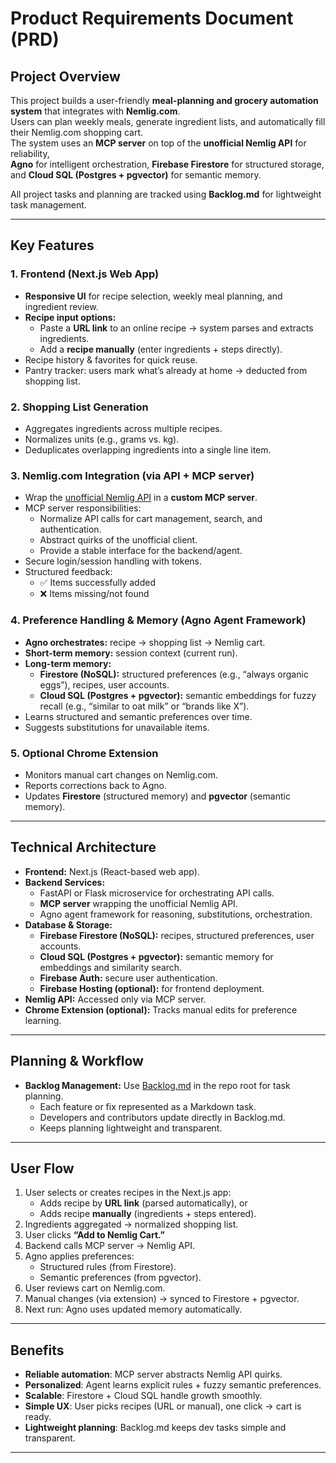 # Product Requirements Document (PRD)

## Project Overview
This project builds a user-friendly **meal-planning and grocery automation system** that integrates with **Nemlig.com**.  
Users can plan weekly meals, generate ingredient lists, and automatically fill their Nemlig.com shopping cart.  
The system uses an **MCP server** on top of the **unofficial Nemlig API** for reliability,  
**Agno** for intelligent orchestration, **Firebase Firestore** for structured storage,  
and **Cloud SQL (Postgres + pgvector)** for semantic memory.

All project tasks and planning are tracked using **Backlog.md** for lightweight task management.

---

## Key Features

### 1. Frontend (Next.js Web App)
- **Responsive UI** for recipe selection, weekly meal planning, and ingredient review.  
- **Recipe input options:**  
  - Paste a **URL link** to an online recipe → system parses and extracts ingredients.  
  - Add a **recipe manually** (enter ingredients + steps directly).  
- Recipe history & favorites for quick reuse.  
- Pantry tracker: users mark what’s already at home → deducted from shopping list.  

### 2. Shopping List Generation
- Aggregates ingredients across multiple recipes.  
- Normalizes units (e.g., grams vs. kg).  
- Deduplicates overlapping ingredients into a single line item.  

### 3. Nemlig.com Integration (via API + MCP server)
- Wrap the [unofficial Nemlig API](https://github.com/schourode/nemlig/tree/master/api) in a **custom MCP server**.  
- MCP server responsibilities:  
  - Normalize API calls for cart management, search, and authentication.  
  - Abstract quirks of the unofficial client.  
  - Provide a stable interface for the backend/agent.  
- Secure login/session handling with tokens.  
- Structured feedback:  
  - ✅ Items successfully added  
  - ❌ Items missing/not found  

### 4. Preference Handling & Memory (Agno Agent Framework)
- **Agno orchestrates:** recipe → shopping list → Nemlig cart.  
- **Short-term memory:** session context (current run).  
- **Long-term memory:**  
  - **Firestore (NoSQL):** structured preferences (e.g., “always organic eggs”), recipes, user accounts.  
  - **Cloud SQL (Postgres + pgvector):** semantic embeddings for fuzzy recall (e.g., “similar to oat milk” or “brands like X”).  
- Learns structured and semantic preferences over time.  
- Suggests substitutions for unavailable items.  

### 5. Optional Chrome Extension
- Monitors manual cart changes on Nemlig.com.  
- Reports corrections back to Agno.  
- Updates **Firestore** (structured memory) and **pgvector** (semantic memory).  

---

## Technical Architecture

- **Frontend:** Next.js (React-based web app).  
- **Backend Services:**  
  - FastAPI or Flask microservice for orchestrating API calls.  
  - **MCP server** wrapping the unofficial Nemlig API.  
  - Agno agent framework for reasoning, substitutions, orchestration.  
- **Database & Storage:**  
  - **Firebase Firestore (NoSQL):** recipes, structured preferences, user accounts.  
  - **Cloud SQL (Postgres + pgvector):** semantic memory for embeddings and similarity search.  
  - **Firebase Auth:** secure user authentication.  
  - **Firebase Hosting (optional):** for frontend deployment.  
- **Nemlig API:** Accessed only via MCP server.  
- **Chrome Extension (optional):** Tracks manual edits for preference learning.  

---

## Planning & Workflow

- **Backlog Management:** Use [Backlog.md](https://github.com/MrLesk/Backlog.md) in the repo root for task planning.  
  - Each feature or fix represented as a Markdown task.  
  - Developers and contributors update directly in Backlog.md.  
  - Keeps planning lightweight and transparent.  

---

## User Flow

1. User selects or creates recipes in the Next.js app:  
   - Adds recipe by **URL link** (parsed automatically), or  
   - Adds recipe **manually** (ingredients + steps entered).  
2. Ingredients aggregated → normalized shopping list.  
3. User clicks **“Add to Nemlig Cart.”**  
4. Backend calls MCP server → Nemlig API.  
5. Agno applies preferences:  
   - Structured rules (from Firestore).  
   - Semantic preferences (from pgvector).  
6. User reviews cart on Nemlig.com.  
7. Manual changes (via extension) → synced to Firestore + pgvector.  
8. Next run: Agno uses updated memory automatically.  

---

## Benefits
- **Reliable automation**: MCP server abstracts Nemlig API quirks.  
- **Personalized**: Agent learns explicit rules + fuzzy semantic preferences.  
- **Scalable**: Firestore + Cloud SQL handle growth smoothly.  
- **Simple UX**: User picks recipes (URL or manual), one click → cart is ready.  
- **Lightweight planning**: Backlog.md keeps dev tasks simple and transparent.  

---
